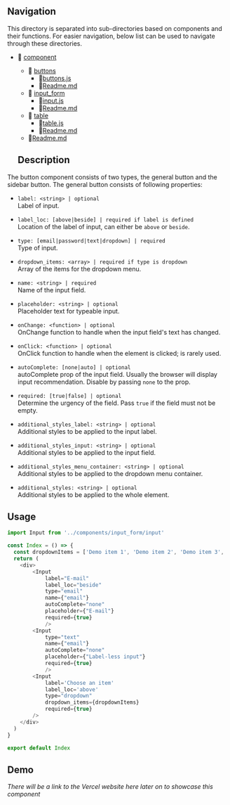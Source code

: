 ## Navigation

This directory is separated into sub-directories based on components and their functions. For easier navigation, below list can be used to navigate through these directories. 

- 📁 [component](..)
    - 📁 [buttons](../buttons/)
        - 📄[buttons.js](../buttons/buttons.js)
        - 📄[Readme.md](../buttons/readme.md)
    - 📁 [input_form](.)
        - 📄[input.js](./input.js)
        - 📄[Readme.md](./readme.md)
    - 📁 [table](../table/)
        - 📄[table.js](../table/table.js)
        - 📄[Readme.md](../table/readme.md)
    - 📄[Readme.md](../readme.md)

    ## Description

The button component consists of two types, the general button and the sidebar button. The general button consists of following properties:
- `label: <string> | optional` <br>
Label of input.
- `label_loc: [above|beside] | required if label is defined`<br>
Location of the label of input, can either be `above` or `beside`.
- `type: [email|password|text|dropdown] | required`<br>
Type of input.
- `dropdown_items: <array> | required if type is dropdown` <br>
Array of the items for the dropdown menu.
- `name: <string> | required` <br>
Name of the input field.
- `placeholder: <string> | optional` <br>
Placeholder text for typeable input.
- `onChange: <function> | optional` <br>
OnChange function to handle when the input field's text has changed.
- `onClick: <function> | optional` <br>
OnClick function to handle when the element is clicked; is rarely used.
- `autoComplete: [none|auto] | optional` <br>
autoComplete prop of the input field. Usually the browser will display input recommendation. Disable by passing `none` to the prop.
- `required: [true|false] | optional` <br>
Determine the urgency of the field. Pass `true` if the field must not be empty.
- `additional_styles_label: <string> | optional` <br>
Additional styles to be applied to the input label.
- `additional_styles_input: <string> | optional` <br> 
Additional styles to be applied to the input field.
- `additional_styles_menu_container: <string> | optional` <br> 
Additional styles to be applied to the dropdown menu container.

- `additional_styles: <string> | optional` <br> 
Additional styles to be applied to the whole element. 


## Usage
```js
import Input from '../components/input_form/input'

const Index = () => {
  const dropdownItems = ['Demo item 1', 'Demo item 2', 'Demo item 3', 'Demo item 4', 'Demo item 5', 'Demo item 6', 'Demo item 7', 'Demo item 8', 'Demo item 9']
  return (
    <div>
        <Input
            label="E-mail"
            label_loc="beside"
            type="email"
            name={"email"}
            autoComplete="none"
            placeholder={"E-mail"}
            required={true}
            />
        <Input
            type="text"
            name={"email"}
            autoComplete="none"
            placeholder={"Label-less input"}
            required={true}
            />
        <Input
            label='Choose an item'
            label_loc='above'
            type="dropdown"
            dropdown_items={dropdownItems}
            required={true}
        />
    </div>
  )
}

export default Index
```

## Demo
*There will be a link to the Vercel website here later on to showcase this component*